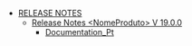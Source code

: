 * [RELEASE NOTES](manual-do-administrador/release-notes/README.md)
  * [Release Notes \<NomeProduto> V 19.0.0](manual-do-administrador/release-notes/release-notes-less-than-nomeproduto-greater-than-v-19.0.0/README.md)
    * [Documentation_Pt](manual-do-administrador/release-notes/release-notes-less-than-nomeproduto-greater-than-v-19.0.0/documentation_pt.md)
